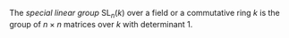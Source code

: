 The *special linear group* $\mathop{\mathrm{SL}}_n(k)$ over a field or a commutative ring $k$ is the group of $n\times n$ matrices over $k$ with determinant 1.
